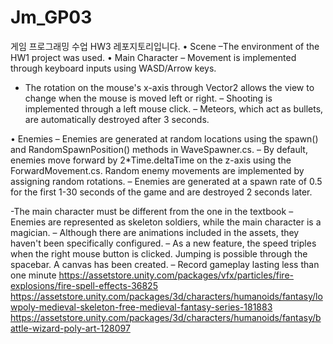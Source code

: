 # Jm_GP03
게임 프로그래밍 수업 HW3 레포지토리입니다.
• Scene
 –The environment of the HW1 project was used.
• Main Character 
– Movement is implemented through keyboard inputs using WASD/Arrow keys.
- The rotation on the mouse's x-axis through Vector2 allows the view to change when the mouse is moved left or right.
– Shooting is implemented through a left mouse click.
– Meteors, which act as bullets, are automatically destroyed after 3 seconds.

• Enemies 
– Enemies are generated at random locations using the spawn() and RandomSpawnPosition() methods in WaveSpawner.cs.
– By default, enemies move forward by 2*Time.deltaTime on the z-axis using the ForwardMovement.cs. Random enemy movements are implemented by assigning random rotations.
– Enemies are generated at a spawn rate of 0.5 for the first 1-30 seconds of the game and are destroyed 2 seconds later.

-The main character must be different from the one in the textbook 
– Enemies are represented as skeleton soldiers, while the main character is a magician.
– Although there are animations included in the assets, they haven't been specifically configured.
– As a new feature, the speed triples when the right mouse button is clicked. Jumping is possible through the spacebar. A canvas has been created.
– Record gameplay lasting less than one minute 
https://assetstore.unity.com/packages/vfx/particles/fire-explosions/fire-spell-effects-36825
https://assetstore.unity.com/packages/3d/characters/humanoids/fantasy/lowpoly-medieval-skeleton-free-medieval-fantasy-series-181883
https://assetstore.unity.com/packages/3d/characters/humanoids/fantasy/battle-wizard-poly-art-128097
